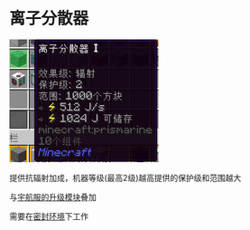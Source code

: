 # 离子分散器

![离子分散器](image/7-1.png)

提供抗辐射加成，机器等级(最高2级)越高提供的保护级和范围越大

与[宇航服的升级模块](../2.md)叠加

需要在[密封环境](../6.md)下工作
